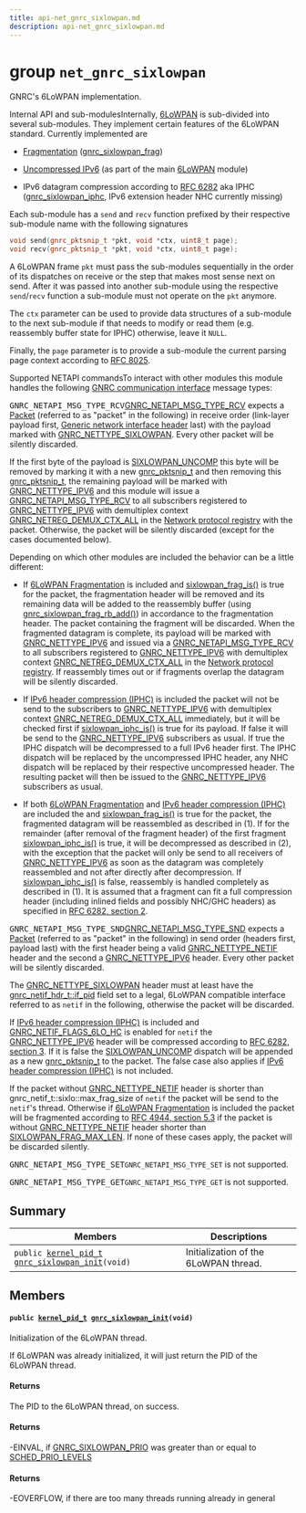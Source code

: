 ```yaml
---
title: api-net_gnrc_sixlowpan.md
description: api-net_gnrc_sixlowpan.md
---
```

# group `net_gnrc_sixlowpan` 

GNRC's 6LoWPAN implementation.

Internal API and sub-modulesInternally, [6LoWPAN](#group__net__gnrc__sixlowpan) is sub-divided into several sub-modules. They implement certain features of the 6LoWPAN standard. Currently implemented are

* [Fragmentation](https://tools.ietf.org/html/rfc4944#section-5.3) ([gnrc_sixlowpan_frag](./doc/starlight-docs/src/content/docs/apidoc/api-undefined.md#group__net__gnrc__sixlowpan__frag))

* [Uncompressed IPv6](https://tools.ietf.org/html/rfc4944#section-5.1) (as part of the main [6LoWPAN](#group__net__gnrc__sixlowpan) module)

* IPv6 datagram compression according to [RFC 6282](https://tools.ietf.org/html/rfc6282) aka IPHC ([gnrc_sixlowpan_iphc](./doc/starlight-docs/src/content/docs/apidoc/api-undefined.md#group__net__gnrc__sixlowpan__iphc), IPv6 extension header NHC currently missing)

Each sub-module has a `send` and `recv` function prefixed by their respective sub-module name with the following signatures

```cpp
void send(gnrc_pktsnip_t *pkt, void *ctx, uint8_t page);
void recv(gnrc_pktsnip_t *pkt, void *ctx, uint8_t page);
```

A 6LoWPAN frame `pkt` must pass the sub-modules sequentially in the order of its dispatches on receive or the step that makes most sense next on send. After it was passed into another sub-module using the respective `send`/`recv` function a sub-module must not operate on the `pkt` anymore.

The `ctx` parameter can be used to provide data structures of a sub-module to the next sub-module if that needs to modify or read them (e.g. reassembly buffer state for IPHC) otherwise, leave it `NULL`.

Finally, the `page` parameter is to provide a sub-module the current parsing page context according to [RFC 8025](https://tools.ietf.org/html/rfc8025).

Supported NETAPI commandsTo interact with other modules this module handles the following [GNRC communication interface](./doc/starlight-docs/src/content/docs/apidoc/api-undefined.md#group__net__gnrc__netapi) message types:

<tt>GNRC_NETAPI_MSG_TYPE_RCV</tt>[GNRC_NETAPI_MSG_TYPE_RCV](./doc/starlight-docs/src/content/docs/apidoc/api-undefined.md#group__net__gnrc__netapi_1ga57b7e8cf32c12beecc9b84ca2cc073b5) expects a [Packet](./doc/starlight-docs/src/content/docs/apidoc/api-undefined.md#group__net__gnrc__pkt) (referred to as "packet" in the following) in receive order (link-layer payload first, [Generic network interface header](./doc/starlight-docs/src/content/docs/apidoc/api-undefined.md#group__net__gnrc__netif__hdr) last) with the payload marked with [GNRC_NETTYPE_SIXLOWPAN](./doc/starlight-docs/src/content/docs/apidoc/api-undefined.md#group__net__gnrc__nettype_1gga2582fbb16a318806983c225a69460902ae3db3bc6ba0636854f94574d7eba0a99). Every other packet will be silently discarded.

If the first byte of the payload is [SIXLOWPAN_UNCOMP](./doc/starlight-docs/src/content/docs/apidoc/api-undefined.md#group__net__sixlowpan_1ga40387ee7a068a40ce08bffdff6af628e) this byte will be removed by marking it with a new [gnrc_pktsnip_t](./doc/starlight-docs/src/content/docs/apidoc/api-undefined.md#group__net__gnrc__pkt_1ga961e6ea05309a3d69a4d96f4a2dedb63) and then removing this [gnrc_pktsnip_t](./doc/starlight-docs/src/content/docs/apidoc/api-undefined.md#group__net__gnrc__pkt_1ga961e6ea05309a3d69a4d96f4a2dedb63), the remaining payload will be marked with [GNRC_NETTYPE_IPV6](./doc/starlight-docs/src/content/docs/apidoc/api-undefined.md#group__net__gnrc__nettype_1gga2582fbb16a318806983c225a69460902a5b4cb265411204c95e4a4996dcafe380) and this module will issue a [GNRC_NETAPI_MSG_TYPE_RCV](./doc/starlight-docs/src/content/docs/apidoc/api-undefined.md#group__net__gnrc__netapi_1ga57b7e8cf32c12beecc9b84ca2cc073b5) to all subscribers registered to [GNRC_NETTYPE_IPV6](./doc/starlight-docs/src/content/docs/apidoc/api-undefined.md#group__net__gnrc__nettype_1gga2582fbb16a318806983c225a69460902a5b4cb265411204c95e4a4996dcafe380) with demultiplex context [GNRC_NETREG_DEMUX_CTX_ALL](./doc/starlight-docs/src/content/docs/apidoc/api-undefined.md#group__net__gnrc__netreg_1ga1a6359efa13b3bfed70af55deacde7ae) in the [Network protocol registry](./doc/starlight-docs/src/content/docs/apidoc/api-undefined.md#group__net__gnrc__netreg) with the packet. Otherwise, the packet will be silently discarded (except for the cases documented below).

Depending on which other modules are included the behavior can be a little different:

* If [6LoWPAN Fragmentation](./doc/starlight-docs/src/content/docs/apidoc/api-undefined.md#group__net__gnrc__sixlowpan__frag) is included and [sixlowpan_frag_is()](./doc/starlight-docs/src/content/docs/apidoc/api-undefined.md#group__net__sixlowpan_1gab08118b367c7e56e8f0474020fd7156d) is true for the packet, the fragmentation header will be removed and its remaining data will be added to the reassembly buffer (using [gnrc_sixlowpan_frag_rb_add()](./doc/starlight-docs/src/content/docs/apidoc/api-undefined.md#group__net__gnrc__sixlowpan__frag__rb_1ga0679e4d25cef6dbe7080a6f9ef4f90da)) in accordance to the fragmentation header. The packet containing the fragment will be discarded. When the fragmented datagram is complete, its payload will be marked with [GNRC_NETTYPE_IPV6](./doc/starlight-docs/src/content/docs/apidoc/api-undefined.md#group__net__gnrc__nettype_1gga2582fbb16a318806983c225a69460902a5b4cb265411204c95e4a4996dcafe380) and issued via a [GNRC_NETAPI_MSG_TYPE_RCV](./doc/starlight-docs/src/content/docs/apidoc/api-undefined.md#group__net__gnrc__netapi_1ga57b7e8cf32c12beecc9b84ca2cc073b5) to all subscribers registered to [GNRC_NETTYPE_IPV6](./doc/starlight-docs/src/content/docs/apidoc/api-undefined.md#group__net__gnrc__nettype_1gga2582fbb16a318806983c225a69460902a5b4cb265411204c95e4a4996dcafe380) with demultiplex context [GNRC_NETREG_DEMUX_CTX_ALL](./doc/starlight-docs/src/content/docs/apidoc/api-undefined.md#group__net__gnrc__netreg_1ga1a6359efa13b3bfed70af55deacde7ae) in the [Network protocol registry](./doc/starlight-docs/src/content/docs/apidoc/api-undefined.md#group__net__gnrc__netreg). If reassembly times out or if fragments overlap the datagram will be silently discarded.

* If [IPv6 header compression (IPHC)](./doc/starlight-docs/src/content/docs/apidoc/api-undefined.md#group__net__gnrc__sixlowpan__iphc) is included the packet will not be send to the subscribers to [GNRC_NETTYPE_IPV6](./doc/starlight-docs/src/content/docs/apidoc/api-undefined.md#group__net__gnrc__nettype_1gga2582fbb16a318806983c225a69460902a5b4cb265411204c95e4a4996dcafe380) with demultiplex context [GNRC_NETREG_DEMUX_CTX_ALL](./doc/starlight-docs/src/content/docs/apidoc/api-undefined.md#group__net__gnrc__netreg_1ga1a6359efa13b3bfed70af55deacde7ae) immediately, but it will be checked first if [sixlowpan_iphc_is()](./doc/starlight-docs/src/content/docs/apidoc/api-undefined.md#group__net__sixlowpan_1ga49acf596aa5c85128ec25571c77d5181) is true for its payload. If false it will be send to the [GNRC_NETTYPE_IPV6](./doc/starlight-docs/src/content/docs/apidoc/api-undefined.md#group__net__gnrc__nettype_1gga2582fbb16a318806983c225a69460902a5b4cb265411204c95e4a4996dcafe380) subscribers as usual. If true the IPHC dispatch will be decompressed to a full IPv6 header first. The IPHC dispatch will be replaced by the uncompressed IPHC header, any NHC dispatch will be replaced by their respective uncompressed header. The resulting packet will then be issued to the [GNRC_NETTYPE_IPV6](./doc/starlight-docs/src/content/docs/apidoc/api-undefined.md#group__net__gnrc__nettype_1gga2582fbb16a318806983c225a69460902a5b4cb265411204c95e4a4996dcafe380) subscribers as usual.

* If both [6LoWPAN Fragmentation](./doc/starlight-docs/src/content/docs/apidoc/api-undefined.md#group__net__gnrc__sixlowpan__frag) and [IPv6 header compression (IPHC)](./doc/starlight-docs/src/content/docs/apidoc/api-undefined.md#group__net__gnrc__sixlowpan__iphc) are included the and [sixlowpan_frag_is()](./doc/starlight-docs/src/content/docs/apidoc/api-undefined.md#group__net__sixlowpan_1gab08118b367c7e56e8f0474020fd7156d) is true for the packet, the fragmented datagram will be reassembled as described in (1). If for the remainder (after removal of the fragment header) of the first fragment [sixlowpan_iphc_is()](./doc/starlight-docs/src/content/docs/apidoc/api-undefined.md#group__net__sixlowpan_1ga49acf596aa5c85128ec25571c77d5181) is true, it will be decompressed as described in (2), with the exception that the packet will only be send to all receivers of [GNRC_NETTYPE_IPV6](./doc/starlight-docs/src/content/docs/apidoc/api-undefined.md#group__net__gnrc__nettype_1gga2582fbb16a318806983c225a69460902a5b4cb265411204c95e4a4996dcafe380) as soon as the datagram was completely reassembled and not after directly after decompression. If [sixlowpan_iphc_is()](./doc/starlight-docs/src/content/docs/apidoc/api-undefined.md#group__net__sixlowpan_1ga49acf596aa5c85128ec25571c77d5181) is false, reassembly is handled completely as described in (1). It is assumed that a fragment can fit a full compression header (including inlined fields and possibly NHC/GHC headers) as specified in [RFC 6282, section 2](https://tools.ietf.org/html/rfc6282#section-2).

<tt>GNRC_NETAPI_MSG_TYPE_SND</tt>[GNRC_NETAPI_MSG_TYPE_SND](./doc/starlight-docs/src/content/docs/apidoc/api-undefined.md#group__net__gnrc__netapi_1gacf009a7a7aa95ec88848b1030ef08b09) expects a [Packet](./doc/starlight-docs/src/content/docs/apidoc/api-undefined.md#group__net__gnrc__pkt) (referred to as "packet" in the following) in send order (headers first, payload last) with the first header being a valid [GNRC_NETTYPE_NETIF](./doc/starlight-docs/src/content/docs/apidoc/api-undefined.md#group__net__gnrc__nettype_1gga2582fbb16a318806983c225a69460902a591a497a7b4a31427c44c7b24baf17c3) header and the second a [GNRC_NETTYPE_IPV6](./doc/starlight-docs/src/content/docs/apidoc/api-undefined.md#group__net__gnrc__nettype_1gga2582fbb16a318806983c225a69460902a5b4cb265411204c95e4a4996dcafe380) header. Every other packet will be silently discarded.

The [GNRC_NETTYPE_SIXLOWPAN](./doc/starlight-docs/src/content/docs/apidoc/api-undefined.md#group__net__gnrc__nettype_1gga2582fbb16a318806983c225a69460902ae3db3bc6ba0636854f94574d7eba0a99) header must at least have the [gnrc_netif_hdr_t::if_pid](./doc/starlight-docs/src/content/docs/apidoc/api-net_gnrc_netif_hdr.md#structgnrc__netif__hdr__t_1a27177e629f5187ce530661a053716198) field set to a legal, 6LoWPAN compatible interface referred to as `netif` in the following, otherwise the packet will be discarded.

If [IPv6 header compression (IPHC)](./doc/starlight-docs/src/content/docs/apidoc/api-undefined.md#group__net__gnrc__sixlowpan__iphc) is included and [GNRC_NETIF_FLAGS_6LO_HC](./doc/starlight-docs/src/content/docs/apidoc/api-undefined.md#flags_8h_1abac3987a0e22590d861339e7693a7a17) is enabled for `netif` the [GNRC_NETTYPE_IPV6](./doc/starlight-docs/src/content/docs/apidoc/api-undefined.md#group__net__gnrc__nettype_1gga2582fbb16a318806983c225a69460902a5b4cb265411204c95e4a4996dcafe380) header will be compressed according to [RFC 6282, section 3](https://tools.ietf.org/html/rfc6282#section-3). If it is false the [SIXLOWPAN_UNCOMP](./doc/starlight-docs/src/content/docs/apidoc/api-undefined.md#group__net__sixlowpan_1ga40387ee7a068a40ce08bffdff6af628e) dispatch will be appended as a new [gnrc_pktsnip_t](./doc/starlight-docs/src/content/docs/apidoc/api-undefined.md#group__net__gnrc__pkt_1ga961e6ea05309a3d69a4d96f4a2dedb63) to the packet. The false case also applies if [IPv6 header compression (IPHC)](./doc/starlight-docs/src/content/docs/apidoc/api-undefined.md#group__net__gnrc__sixlowpan__iphc) is not included.

If the packet without [GNRC_NETTYPE_NETIF](./doc/starlight-docs/src/content/docs/apidoc/api-undefined.md#group__net__gnrc__nettype_1gga2582fbb16a318806983c225a69460902a591a497a7b4a31427c44c7b24baf17c3) header is shorter than gnrc_netif_t::sixlo::max_frag_size of `netif` the packet will be send to the `netif`'s thread. Otherwise if [6LoWPAN Fragmentation](./doc/starlight-docs/src/content/docs/apidoc/api-undefined.md#group__net__gnrc__sixlowpan__frag) is included the packet will be fragmented according to [RFC 4944, section 5.3](https://tools.ietf.org/html/rfc4944#section-5.3) if the packet is without [GNRC_NETTYPE_NETIF](./doc/starlight-docs/src/content/docs/apidoc/api-undefined.md#group__net__gnrc__nettype_1gga2582fbb16a318806983c225a69460902a591a497a7b4a31427c44c7b24baf17c3) header shorter than [SIXLOWPAN_FRAG_MAX_LEN](./doc/starlight-docs/src/content/docs/apidoc/api-undefined.md#group__net__sixlowpan_1ga95be475c8d0d9102bc00b902f6f9262e). If none of these cases apply, the packet will be discarded silently.

<tt>GNRC_NETAPI_MSG_TYPE_SET</tt>`GNRC_NETAPI_MSG_TYPE_SET` is not supported.

<tt>GNRC_NETAPI_MSG_TYPE_GET</tt>`GNRC_NETAPI_MSG_TYPE_GET` is not supported.

## Summary

 Members                        | Descriptions                                
--------------------------------|---------------------------------------------
`public `[`kernel_pid_t`](./doc/starlight-docs/src/content/docs/apidoc/api-undefined.md#group__core__sched_1ga8375139300d7cbf23bd8bd89ddddbe84)` `[`gnrc_sixlowpan_init`](#group__net__gnrc__sixlowpan_1gacd05c49a69c32d29720bb87758eac003)`(void)`            | Initialization of the 6LoWPAN thread.

## Members

#### `public `[`kernel_pid_t`](./doc/starlight-docs/src/content/docs/apidoc/api-undefined.md#group__core__sched_1ga8375139300d7cbf23bd8bd89ddddbe84)` `[`gnrc_sixlowpan_init`](#group__net__gnrc__sixlowpan_1gacd05c49a69c32d29720bb87758eac003)`(void)` 

Initialization of the 6LoWPAN thread.

If 6LoWPAN was already initialized, it will just return the PID of the 6LoWPAN thread.

#### Returns
The PID to the 6LoWPAN thread, on success. 

#### Returns
-EINVAL, if [GNRC_SIXLOWPAN_PRIO](./doc/starlight-docs/src/content/docs/apidoc/api-undefined.md#group__net__gnrc__sixlowpan__config_1ga394abb39f199270051899ec29ec1a3da) was greater than or equal to [SCHED_PRIO_LEVELS](./doc/starlight-docs/src/content/docs/apidoc/api-undefined.md#group__core__sched_1ga1868da7c35ae4ff66fc899793d283dd6)

#### Returns
-EOVERFLOW, if there are too many threads running already in general

